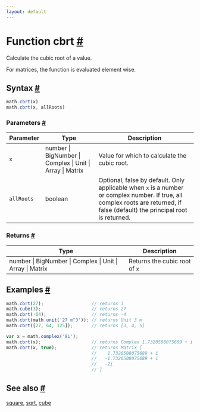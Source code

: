 ```yaml
---
layout: default
---
```


<h1 id="function-cbrt">Function cbrt <a href="#function-cbrt" title="Permalink">#</a></h1>

Calculate the cubic root of a value.

For matrices, the function is evaluated element wise.


<h2 id="syntax">Syntax <a href="#syntax" title="Permalink">#</a></h2>

```js
math.cbrt(x)
math.cbrt(x, allRoots)
```

<h3 id="parameters">Parameters <a href="#parameters" title="Permalink">#</a></h3>

Parameter | Type | Description
--------- | ---- | -----------
`x` | number &#124; BigNumber &#124; Complex &#124; Unit &#124; Array &#124; Matrix |  Value for which to calculate the cubic root.
`allRoots` | boolean | Optional, false by default. Only applicable when `x` is a number or complex number. If true, all complex roots are returned, if false (default) the principal root is returned.

<h3 id="returns">Returns <a href="#returns" title="Permalink">#</a></h3>

Type | Description
---- | -----------
number &#124; BigNumber &#124; Complex &#124; Unit &#124; Array &#124; Matrix |  Returns the cubic root of `x`


<h2 id="examples">Examples <a href="#examples" title="Permalink">#</a></h2>

```js
math.cbrt(27);                  // returns 3
math.cube(3);                   // returns 27
math.cbrt(-64);                 // returns -4
math.cbrt(math.unit('27 m^3')); // returns Unit 3 m
math.cbrt([27, 64, 125]);       // returns [3, 4, 5]

var x = math.complex('8i');
math.cbrt(x);                   // returns Complex 1.7320508075689 + i
math.cbrt(x, true);             // returns Matrix [
                                //    1.7320508075689 + i
                                //   -1.7320508075689 + i
                                //   -2i
                                // ]
```


<h2 id="see-also">See also <a href="#see-also" title="Permalink">#</a></h2>

[square](square.html),
[sqrt](sqrt.html),
[cube](cube.html)


<!-- Note: This file is automatically generated from source code comments. Changes made in this file will be overridden. -->
